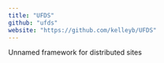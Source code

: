 ```yaml
---
title: "UFDS"
github: "ufds"
website: "https://github.com/kelleyb/UFDS"
---
```


Unnamed framework for distributed sites
